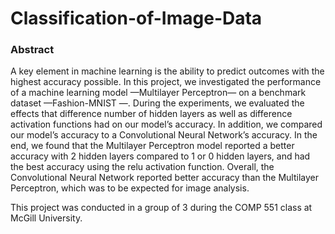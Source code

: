 # Classification-of-Image-Data
### Abstract
A key element in machine learning is the ability to predict outcomes with the highest accuracy possible.
In this project, we investigated the performance of a machine learning model —Multilayer Perceptron—
on a benchmark dataset —Fashion-MNIST —. During the experiments, we evaluated the effects that
difference number of hidden layers as well as difference activation functions had on our model’s accuracy.
In addition, we compared our model’s accuracy to a Convolutional Neural Network’s accuracy. In the
end, we found that the Multilayer Perceptron model reported a better accuracy with 2 hidden layers
compared to 1 or 0 hidden layers, and had the best accuracy using the relu activation function. Overall,
the Convolutional Neural Network reported better accuracy than the Multilayer Perceptron, which was
to be expected for image analysis.

This project was conducted in a group of 3 during the COMP 551 class at McGill University.
